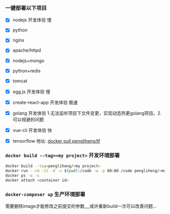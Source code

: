 ### 一键部署以下项目

- [x] nodejs                    开发体验    慢
- [x] python
- [x] nginx
- [x] apache/httpd
- [x] nodejs+mongo
- [x] python+redis
- [x] tomcat    
- [x] egg.js                    开发体验    慢
- [x] create-react-app          开发体验    极速
- [x] golang                    开发体验    1.无法监听项目下文件变更，实现动态热更golang项目。2.可以规避的问题
- [x] vue-cli                   开发体验    快
- [x] tensorflow                地址:       [docker pull pengliheng/tf](https://cloud.docker.com/repository/docker/pengliheng/tf/general)


### `docker build --tag=<my project>`  开发环境部署
```bash
docker build --tag=pengliheng/<my project>                                        # 新建docker image
docker run --rm -it -d -v $(pwd):/code -w -p 80:80 /code pengliheng/<my project>  # 在image层下新建一个container
docker ps -a -s                                                                   # 查询container id
docker attach <container id>                                                      # hack 进入container 进行开发
```



### `docker-composer up`  生产环境部署
需要删除image才能修改之前提交的参数,,,,或许重新build一次可以改善问题...

